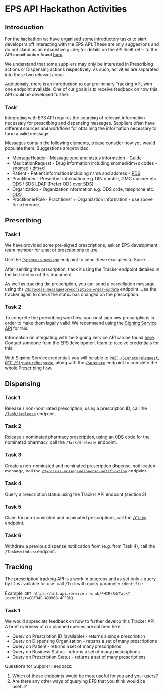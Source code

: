 # EPS API Hackathon Activities

## Introduction
For the hackathon we have organised some introductory tasks to start developers off interacting with the EPS API. These are only suggestions and do not stand as an exhaustive guide; for details on the API itself refer to the API specification found [here](https://digital.nhs.uk/developer/api-catalogue/electronic-prescription-service-fhir).

We understand that some suppliers may only be interested in Prescribing actions or Dispensing actions respectively. As such, activities are separated into these two relevant areas. 

Additionally, there is an introduction to our preliminary Tracking API, with one endpoint available. One of our goals is to receive feedback on how this API could be developed further. 

### Task
Integrating with EPS API requires the sourcing of relevant information necessary for prescribing and dispensing messages. Suppliers often have different sources and workflows for obtaining the information necessary to form a valid message.

Messages contain the following elements, please consider how you would populate them. Suggestions are provided:

* MessageHeader - Message type and status information - [Guide](https://simplifier.net/guide/NHSDigital/NHSDigital-MessageHeader)
* MedicationRequest - Drug information including snomed/dm+d codes - [snomed](https://termbrowser.nhs.uk/?) / [dm+d](https://applications.nhsbsa.nhs.uk/DMDBrowser/DMDBrowser.do)
* Patient - Patient information including name and address - [PDS](https://digital.nhs.uk/developer/api-catalogue/personal-demographics-service-fhir) 
* Practitioner - Prescriber information e.g. DIN number, GMC number etc. [ODS](https://odsportal.digital.nhs.uk/Organisation/Search) / [SDS LDAP](https://digital.nhs.uk/developer/api-catalogue/spine-directory-service-ldap) (Prefer ODS over SDS).
* Organization - Organization information e.g. ODS code, telephone etc. [ODS](https://odsportal.digital.nhs.uk/Organisation/Search)
* PractitionerRole - Practitioner + Organization information - use above for reference.

## Prescribing
### Task 1
We have provided some pre-signed prescriptions, ask an EPS development team member for a set of prescriptions to use. 

Use the [`/$process-message`](https://digital.nhs.uk/developer/api-catalogue/electronic-prescription-service-fhir#api-Prescribing-send-prescription-order-message) endpoint to send these examples to Spine. 

After sending the prescription, track it using the Tracker endpoint detailed in the last section of this document. 

As well as tracking the prescription, you can send a cancellation message using the [`/$process-message#prescription-order-update`](https://digital.nhs.uk/developer/api-catalogue/electronic-prescription-service-fhir#api-Prescribing-send-prescription-order-update-message) endpoint. Use the tracker again to check the status has changed on the prescription.

### Task 2
To complete the prescribing workflow, you must sign new prescriptions in order to make them legally valid. We recommend using the [Signing Service API](https://digital.nhs.uk/developer/api-catalogue/signing-service) for this.

Information on integrating with the Signing Service API can be found [here](https://digital.nhs.uk/developer/api-catalogue/signing-service). Contact someone from the EPS development team to receive credentials for this.

With Signing Service credentials you will be able to [`POST /SignatureRequest`](https://digital.nhs.uk/developer/api-catalogue/signing-service#api-SignatureRequest-upload-payload), [`GET /SignatureResponse`](https://digital.nhs.uk/developer/api-catalogue/signing-service#api-SignatureResponse-retrieve-signature),  along with the [`/$prepare`](https://digital.nhs.uk/developer/api-catalogue/electronic-prescription-service-fhir#api-Prescribing-prepare-prescription) endpoint to complete the whole Prescribing flow.

## Dispensing
### Task 1
Release a non-nominated prescription, using a prescription ID, call the [`/Task/$release`](https://digital.nhs.uk/developer/api-catalogue/electronic-prescription-service-fhir#api-Dispensing-release) endpoint.
### Task 2
Release a nominated pharmacy prescription, using an ODS code for the nominated pharmacy, call the [`/Task/$release`](https://digital.nhs.uk/developer/api-catalogue/electronic-prescription-service-fhir#api-Dispensing-release) endpoint.
### Task 3
Create a non-nominated and nominated prescription dispense-notification message, call the [`/$process-message#dispense-notification`](https://digital.nhs.uk/developer/api-catalogue/electronic-prescription-service-fhir#api-Dispensing-send-dispense-notification-message) endpoint.
### Task 4
Query a prescription status using the Tracker API endpoint (section 3)
### Task 5
Claim for non-nominated and nominated prescriptions, call the [`/Claim`](https://digital.nhs.uk/developer/api-catalogue/electronic-prescription-service-fhir#api-Dispensing-send-dispense-claim-message) endpoint.
### Task 6
Withdraw a previous dispense notification from (e.g. from Task 4), call the `/Task#withdraw` endpoint.

## Tracking
The prescription tracking API is a work in progress and as yet only a query by ID is available for use: call `/Task` with query parameter `identifier`.

Example: `GET https://int.api.service.nhs.uk/FHIR/R4/Task?identifier=CDF34E-A99968-4FF3BQ`

### Task 1
We would appreciate feedback on how to further develop this Tracker API. A brief overview of our planned queries are outlined here:
* Query on Prescription ID (available) - returns a single prescription
* Query on Dispensing Organization - returns a set of many prescriptions
* Query on Patient - returns a set of many prescriptions
* Query on Business Status - returns a set of many prescriptions
* Query on Prescription Status - returns a set of many prescriptions

Questions for Supplier Feedback:
1. Which of these endpoints would be most useful for you and your users?
2. Are there any other ways of querying EPS that you think would be useful?
